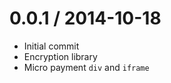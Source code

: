 0.0.1 / 2014-10-18
==================

  * Initial commit
  * Encryption library
  * Micro payment `div` and `iframe`